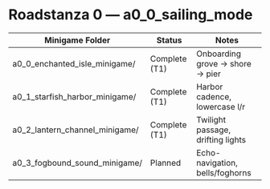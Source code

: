 # Roadstanza 0 — a0_0_sailing_mode

| Minigame Folder                 | Status        | Notes                             |
|---------------------------------|---------------|-----------------------------------|
| a0_0_enchanted_isle_minigame/   | Complete (T1) | Onboarding grove → shore → pier   |
| a0_1_starfish_harbor_minigame/  | Complete (T1) | Harbor cadence, lowercase l/r     |
| a0_2_lantern_channel_minigame/   | Complete (T1) | Twilight passage, drifting lights |
| a0_3_fogbound_sound_minigame/    | Planned       | Echo-navigation, bells/foghorns   |

